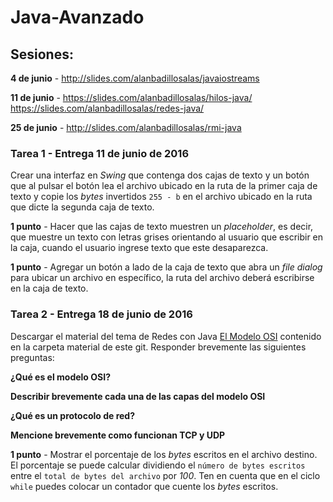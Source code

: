 # Java-Avanzado

## Sesiones:

**4 de junio** - http://slides.com/alanbadillosalas/javaiostreams

**11 de junio** - https://slides.com/alanbadillosalas/hilos-java/ https://slides.com/alanbadillosalas/redes-java/

**25 de junio** - http://slides.com/alanbadillosalas/rmi-java

### Tarea 1 - Entrega 11 de junio de 2016

Crear una interfaz en _Swing_ que contenga dos cajas de
texto y un botón que al pulsar el botón lea el archivo
ubicado en la ruta de la primer caja de texto y copie
los _bytes_ invertidos `255 - b` en el archivo ubicado
en la ruta que dicte la segunda caja de texto.

**1 punto** - Hacer que las cajas de texto muestren un
_placeholder_, es decir, que muestre un texto con letras
grises orientando al usuario que escribir en la caja,
cuando el usuario ingrese texto que este desaparezca.

**1 punto** - Agregar un botón a lado de la caja de texto
que abra un _file dialog_ para ubicar un archivo en
específico, la ruta del archivo deberá escribirse en la
caja de texto.

### Tarea 2 - Entrega 18 de junio de 2016

Descargar el material del tema de Redes con Java [El Modelo OSI](https://github.com/badillosoft/Java-Avanzado/blob/master/Material/Redes%20con%20Java%20-%20El%20modelo%20OSI%20y%20Protocolos%20de%20Red.pdf) contenido en la carpeta material de este git. Responder brevemente las siguientes preguntas:

**¿Qué es el modelo OSI?**

**Describir brevemente cada una de las capas del modelo OSI**

**¿Qué es un protocolo de red?**

**Mencione brevemente como funcionan TCP y UDP**

**1 punto** - Mostrar el porcentaje de los _bytes_ escritos en el archivo destino. El porcentaje se puede calcular dividiendo el `número de bytes escritos` entre el `total de bytes del archivo` por _100_. Ten en cuenta que en el ciclo `while` puedes colocar un contador que cuente los _bytes_ escritos.
